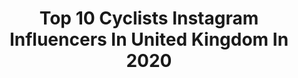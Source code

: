 ---
title: Top 10 Cyclists Instagram Influencers In United Kingdom In 2020
description: >-
  Find top cyclists Instagram influencers in United Kingdom in 2020. Most popular hashtags: #womenscycling #yorkshire2019 #austriagang #stayhome.
platform: Instagram
profiles:
  - username: "whatkathydidnext"
    fullname: >-
      Kathy 50+🇬🇧
    location: "United Kingdom"
    followers: 28011
    engagement: 160
    commentsToLikes: 0.251312
    id: ck0vzqj35aers0i19ony6i0o2
    verified: false
    hashtags: "#happytagging, #cloudbag, #50andfabulous, #springready"
  - username: "tompidcock"
    fullname: >-
      ᵀᴼᴹ ᴾᴵᴰᶜᴼᶜᴷ
    location: "United Kingdom"
    followers: 76368
    engagement: 1232
    commentsToLikes: 0.008188
    id: ck0vxmcu6zmiz0i19oahzixvw
    verified: true
    hashtags: "#steppinguptoelite, #holidays, #whipitwednesday, #sub10"
  - username: "aby_mae"
    fullname: >-
      Abby Mae Parkinson
    location: "United Kingdom"
    followers: 17663
    engagement: 947
    commentsToLikes: 0.006186
    id: ck135ff9715ck0i19adgu1lya
    verified: false
    hashtags: "#menton, #cx, #dreamtrainingpartner, #wahooligan"
  - username: "elinorbarker"
    fullname: >-
      Elinor Barker
    location: "United Kingdom"
    followers: 31118
    engagement: 668
    commentsToLikes: 0.010249
    id: ck5bv0tl2is9g0i1171z3wquj
    verified: true
    hashtags: "#stayhome, #cycling, #womenscycling, #trackworlds2020"
  - username: "cfhagen"
    fullname: >-
      Carl Fredrik Hagen
    location: "United Kingdom"
    followers: 7333
    engagement: 1642
    commentsToLikes: 0.019293
    id: ck0w1fhizj2wm0i197i6pi58o
    verified: false
    hashtags: "#gaerneshoes, #uaetour, #lavuelta19, #captainsofcycling"
  - username: "lukas_poestlberger"
    fullname: >-
      Lukas Pöstlberger
    location: "United Kingdom"
    followers: 18386
    engagement: 876
    commentsToLikes: 0.008333
    id: ck14h7sj88yt60i197vi8g93l
    verified: false
    hashtags: "#mysquadisbetterthanyours, #austriagang, #tourofslovakia, #cyclingphotographer"
  - username: "stefankueng"
    fullname: >-
      Stefan Küng
    location: "United Kingdom"
    followers: 28576
    engagement: 801
    commentsToLikes: 0.008030
    id: ck14h7s628yqo0i19coeqheoj
    verified: true
    hashtags: "#ohn, #bobooamf, #staysafe, #yorkshire2019"
  - username: "l_deignan"
    fullname: >-
      Lizzie D
    location: "United Kingdom"
    followers: 88555
    engagement: 300
    commentsToLikes: 0.008175
    id: ck0w242xnmivy0i196wjyy2xm
    verified: true
    hashtags: "#ad, #tenerife, #socialdistancing, #teamwork"
  - username: "swiftconnor"
    fullname: >-
      Connor Swift
    location: "United Kingdom"
    followers: 6115
    engagement: 1126
    commentsToLikes: 0.012016
    id: ck15us9ceoc1d0i19ac889abn
    verified: false
    hashtags: "#repost"
  - username: "arthur.phat"
    fullname: >-
      Arthur Franks
    location: "United Kingdom"
    followers: 8240
    engagement: 1942
    commentsToLikes: 0.022122
    id: ck5q634bfvqqn0i11qyp3x7i2
    verified: false
    hashtags: "#parkour, #freerunning, #teamphat, #breachgram"
---